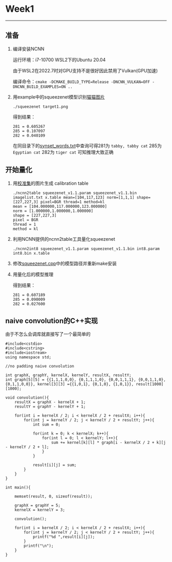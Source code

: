 # Week1
---

## 准备

1. 编译安装NCNN
    
    运行环境：i7-10700 WSL2下的Ubuntu 20.04 
    
    由于WSL2在2022.7时对GPU支持不是很好因此禁用了Vulkan(GPU加速)
    
    编译命令：`cmake -DCMAKE_BUILD_TYPE=Release -DNCNN_VULKAN=OFF -DNCNN_BUILD_EXAMPLES=ON ..`
    
2. 用example中的squeezenet模型识别[猫猫图片](https://github.com/nihui/ncnn-android-squeezenet/blob/master/screenshot.png)
   
   `./squeezenet target1.png`
   
   得到结果： 
   ```
   281 = 0.605267
   285 = 0.107097
   282 = 0.040109
   ```
   
   在同目录下的[synset_words.txt](https://github.com/Tencent/ncnn/blob/master/examples/synset_words.txt)中查询可得281为 `tabby, tabby cat` 285为 `Egyptian cat` 282为 `tiger cat` 可知推理大致正确
   
## 开始量化

1. 用[校准集](https://github.com/nihui/imagenet-sample-images)的图片生成 calibration table

   ```
   ./ncnn2table squeezenet_v1.1.param squeezenet_v1.1.bin imagelist.txt x.table mean=[104,117,123] norm=[1,1,1] shape=[227,227,3] pixel=BGR thread=1 method=kl
   mean = [104.000000,117.000000,123.000000]
   norm = [1.000000,1.000000,1.000000]
   shape = [227,227,3]
   pixel = BGR
   thread = 1
   method = kl
   ```
   
2. 利用NCNN提供的ncnn2table工具量化squeezenet

   ```
   ./ncnn2int8 squeezenet_v1.1.param squeezenet_v1.1.bin int8.param int8.bin x.table
   ```
3. 修改[squeezenet.cpp](https://github.com/Tencent/ncnn/blob/master/examples/squeezenet.cpp)中的模型路径并重新make安装

4. 用量化后的模型推理

   得到结果：
   ```
   281 = 0.607189
   285 = 0.090009
   282 = 0.027600
   ```
   
## naive convolution的C++实现

由于不怎么会调库就直接写了一个最简单的

```
#include<cstdio>
#include<cstring>
#include<iostream>
using namespace std;

//no padding naive convolution

int graphX, graphY, kernelX, kernelY, resultX, resultY;
int graph[5][5] = {{1,1,1,0,0}, {0,1,1,1,0}, {0,0,1,1,1}, {0,0,1,1,0}, {0,1,1,0,0}}, kernel[3][3] ={{1,0,1}, {0,1,0}, {1,0,1}}, result[1000][1000];

void convolution(){
    resultX = graphX - kernelX + 1;
    resultY = graphY - kernelY + 1;

    for(int i = kernelX / 2; i < kernelX / 2 + resultX; i++){
        for(int j = kernelY / 2; j < kernelY / 2 + resultY; j++){
            int sum = 0;
 
            for(int k = 0; k < kernelX; k++){
                for(int l = 0; l < kernelY; l++){
                    sum += kernel[k][l] * graph[i - kernelX / 2 + k][j - kernelY / 2 + l];
                }
            }

            result[i][j] = sum;
        }
    }
}

int main(){

    memset(result, 0, sizeof(result));

    graphX = graphY = 5;
    kernelX = kernelY = 3;

    convolution();

    for(int i = kernelX / 2; i < kernelX / 2 + resultX; i++){
        for(int j = kernelY / 2; j < kernelY / 2 + resultY; j++){
            printf("%d ",result[i][j]);
        }
        printf("\n");
    }
}
```
